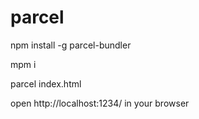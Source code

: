 # parcel
npm install -g parcel-bundler

mpm i

parcel index.html

open http://localhost:1234/ in your browser